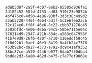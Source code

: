 
                adab5d8f-2a5f-4c07-8eb2-85585d936fa1
                2d182452-58fd-4733-ad03-910f23c9874b
                4bf476c0-4d50-4e86-93bf-3d3c38c499d2
                33ab5720-446f-46b4-ad1f-5c2e6feb2acb
                72c124e0-ff8f-46e6-8c22-cbb371276c45
                2502bfdc-4e06-46ba-94c5-58be7115e64c
                376214d9-2947-421b-884c-a583c047958f
                41b7e9d9-26f6-420f-a710-116eddf58c45
                2f0d92b1-6aef-46e3-8419-0a4fb24c7376
                453b92bc-d927-4373-a792-dc9c41af9352
                38bc87ce-a529-4446-b077-0dab7f50dba4
                9bd8a2d3-6a80-462d-b475-c7e77ef9068e
                